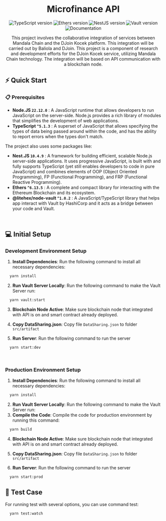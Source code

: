<div align="center">

# Microfinance API

![TypeScript version](https://img.shields.io/badge/TypeScript-5.1.3%2B-007ACC?style=for-the-badge&logo=typescript)
![Ethers version](https://img.shields.io/badge/ethers-6.13.5-white?style=for-the-badge&logo=ethers)
![NestJS version](https://img.shields.io/badge/nestjs-10.4.9-red?style=for-the-badge&logo=nestjs)
![Vault version](https://img.shields.io/badge/vault-6.13.5-yellow?style=for-the-badge&logo=hashicorp)
![Documentation](https://img.shields.io/badge/docs-Google%20Docs-FEBE10?style=for-the-badge)

This project involves the collaborative integration of services between Mandala Chain and the DJoin Kocek platform. This integration will be carried out by Baliola and DJoin. This project is a component of research and development efforts for the DJoin Kocek service, utilizing Mandala Chain technology. The integration will be based on API communication with a blockchain node.

</div>

## ⚡️ Quick Start

### 📋 Prerequisites

- **Node.JS `22.12.0`** : A JavaScript runtime that allows developers to run JavaScript on the server-side. Node.js provides a rich library of modules that simplifies the development of web applications.
- **TypeScript `^5.1.3`** : A superset of JavaScript that allows specifying the types of data being passed around within the code, and has the ability to report errors when the types don't match.

The project also uses some packages like:

- **Nest.JS `10.4.9`** : A framework for building efficient, scalable Node.js server-side applications. It uses progressive JavaScript, is built with and fully supports TypeScript (yet still enables developers to code in pure JavaScript) and combines elements of OOP (Object Oriented Programming), FP (Functional Programming), and FRP (Functional Reactive Programming).
- **Ethers `^6.13.5`** : A complete and compact library for interacting with the Ethereum Blockchain and its ecosystem.
- **@litehex/node-vault `^1.0.2`** : A JavaScript/TypeScript library that helps app interact with Vault by HashiCorp and it acts as a bridge between your code and Vault.

$~$

## 💻 Initial Setup

### Development Environment Setup

1. **Install Dependencies**: Run the following command to install all necessary dependencies:

```bash
  yarn install
```

2. **Run Vault Server Locally**: Run the following command to make the Vault Server run:

```bash
  yarn vault:start
```

3. **Blockchain Node Active**: Make sure blockchain node that integrated with API is on and smart contract already deployed.
4. **Copy DataSharing.json**: Copy file `DataSharing.json` to folder `src/artifact`

5. **Run Server**: Run the following command to run the server

```bash
  yarn start:dev
```

$~$

### Production Environment Setup

1. **Install Dependencies**: Run the following command to install all necessary dependencies:

```bash
  yarn install
```

2. **Run Vault Server Locally**: Run the following command to make the Vault Server run:
3. **Compile the Code**: Compile the code for production environment by running this command:

```bash
  yarn build
```

4. **Blockchain Node Active**: Make sure blockchain node that integrated with API is on and smart contract already deployed.
5. **Copy DataSharing.json**: Copy file `DataSharing.json` to folder `src/artifact`

6. **Run Server**: Run the following command to run the server

```bash
  yarn start:prod
```

## 🧪 Test Case
For running test with several options, you can use command test:

```
  yarn test:watch
```
